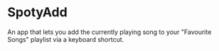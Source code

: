 # SpotyAdd
An app that lets you add the currently playing song to your "Favourite Songs" playlist via a keyboard shortcut.
